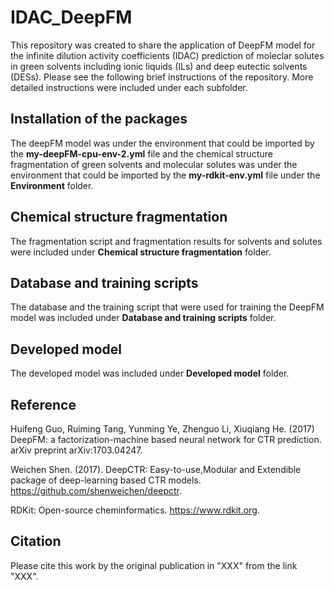 # IDAC_DeepFM
This repository was created to share the application of DeepFM model for the infinite dilution activity coefficients (IDAC) prediction of moleclar solutes in green solvents including ionic liquids (ILs) and deep eutectic solvents (DESs). Please see the following brief instructions of the repository. More detailed instructions were included under each subfolder.

## Installation of the packages
The deepFM model was under the environment that could be imported by the **my-deepFM-cpu-env-2.yml** file and the chemical structure fragmentation of green solvents and molecular solutes was under the environment that could be imported by the **my-rdkit-env.yml** file under the **Environment** folder.

## Chemical structure fragmentation
The fragmentation script and fragmentation results for solvents and solutes were included under **Chemical structure fragmentation** folder.

## Database and training scripts
The database and the training script that were used for training the DeepFM model was included under **Database and training scripts** folder.

## Developed model
The developed model was included under **Developed model** folder.

## Reference
Huifeng Guo, Ruiming Tang, Yunming Ye, Zhenguo Li, Xiuqiang He. (2017) DeepFM: a factorization-machine based neural network for CTR prediction. arXiv preprint arXiv:1703.04247.

Weichen Shen. (2017). DeepCTR: Easy-to-use,Modular and Extendible package of deep-learning based CTR models. https://github.com/shenweichen/deepctr.

RDKit: Open-source cheminformatics. https://www.rdkit.org.

## Citation
Please cite this work by the original publication in "XXX" from the link "XXX".
